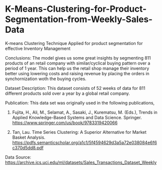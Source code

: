 # K-Means-Clustering-for-Product-Segmentation-from-Weekly-Sales-Data
K-means Clustering Technique Applied for product segmentation for effective Inventory Management

Conclusions: The model gives us some great insights by segmenting 811 products of an retail company with similar/cyclical buying pattern over a period of 1 year. This can help us the retail shop manage their inventory better using lowering costs and raising revenue by placing the orders in synchornization woth the buying cycles.

Dataset Description: This dataset consists of 52 weeks of data for  811 different products sold over a year by a global retail company.

Publication: This data set was originally used in the following publications,

1. Fujita, H., Ali, M., Selamat, A., Sasaki, J., Kurematsu, M. (Eds.), Trends in Applied Knowledge-Based Systems and Data Science.
Springer. 
https://www.springer.com/us/book/9783319420066

2. Tan, Lau. Time Series Clustering: A Superior Alternative for Market Basket Analysis.   
https://pdfs.semanticscholar.org/a1c1/5f4594629d3a5a72e038084e6f6c370d5dd8.pdf

Data Source: https://archive.ics.uci.edu/ml/datasets/Sales_Transactions_Dataset_Weekly
